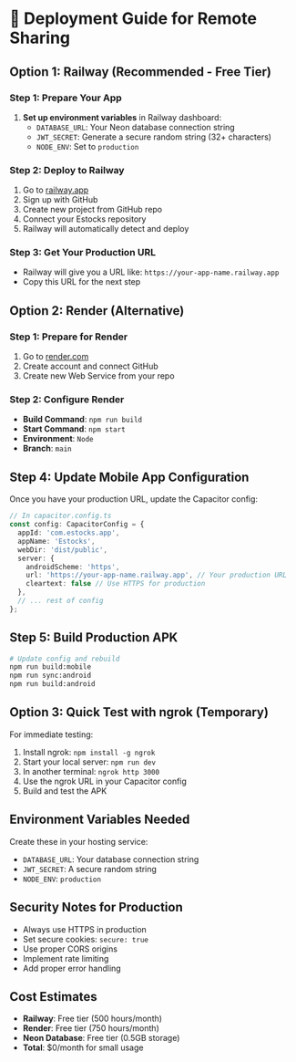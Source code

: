 # 🚀 Deployment Guide for Remote Sharing

## Option 1: Railway (Recommended - Free Tier)

### Step 1: Prepare Your App
1. **Set up environment variables** in Railway dashboard:
   - `DATABASE_URL`: Your Neon database connection string
   - `JWT_SECRET`: Generate a secure random string (32+ characters)
   - `NODE_ENV`: Set to `production`

### Step 2: Deploy to Railway
1. Go to [railway.app](https://railway.app)
2. Sign up with GitHub
3. Create new project from GitHub repo
4. Connect your Estocks repository
5. Railway will automatically detect and deploy

### Step 3: Get Your Production URL
- Railway will give you a URL like: `https://your-app-name.railway.app`
- Copy this URL for the next step

## Option 2: Render (Alternative)

### Step 1: Prepare for Render
1. Go to [render.com](https://render.com)
2. Create account and connect GitHub
3. Create new Web Service from your repo

### Step 2: Configure Render
- **Build Command**: `npm run build`
- **Start Command**: `npm start`
- **Environment**: `Node`
- **Branch**: `main`

## Step 4: Update Mobile App Configuration

Once you have your production URL, update the Capacitor config:

```typescript
// In capacitor.config.ts
const config: CapacitorConfig = {
  appId: 'com.estocks.app',
  appName: 'Estocks',
  webDir: 'dist/public',
  server: {
    androidScheme: 'https',
    url: 'https://your-app-name.railway.app', // Your production URL
    cleartext: false // Use HTTPS for production
  },
  // ... rest of config
};
```

## Step 5: Build Production APK

```bash
# Update config and rebuild
npm run build:mobile
npm run sync:android
npm run build:android
```

## Option 3: Quick Test with ngrok (Temporary)

For immediate testing:

1. Install ngrok: `npm install -g ngrok`
2. Start your local server: `npm run dev`
3. In another terminal: `ngrok http 3000`
4. Use the ngrok URL in your Capacitor config
5. Build and test the APK

## Environment Variables Needed

Create these in your hosting service:

- `DATABASE_URL`: Your database connection string
- `JWT_SECRET`: A secure random string
- `NODE_ENV`: `production`

## Security Notes for Production

- Always use HTTPS in production
- Set secure cookies: `secure: true`
- Use proper CORS origins
- Implement rate limiting
- Add proper error handling

## Cost Estimates

- **Railway**: Free tier (500 hours/month)
- **Render**: Free tier (750 hours/month)
- **Neon Database**: Free tier (0.5GB storage)
- **Total**: $0/month for small usage
